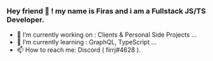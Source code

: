 
<!--
**firasjaber/firasjaber** is a ✨ _special_ ✨ repository because its `README.md` (this file) appears on your GitHub profile.
-->
### Hey friend 👋 ! my name is Firas and i am a Fullstack JS/TS Developer.

- 🔭  I’m currently working on : Clients & Personal Side Projects ...
- 🌱  I’m currently learning : GraphQL, TypeScript ...
- 📫  How to reach me: Discord ( firrj#4628 ).


